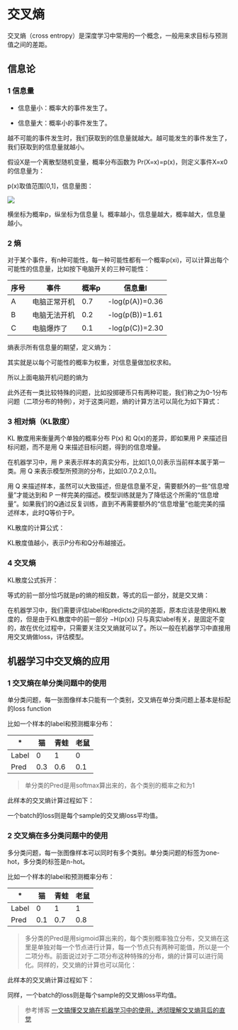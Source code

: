 # 交叉熵

交叉熵（cross entropy）是深度学习中常用的一个概念，一般用来求目标与预测值之间的差距。

## 信息论

### 1 信息量

- 信息量小：概率大的事件发生了。

- 信息量大：概率小的事件发生了。

越不可能的事件发生时，我们获取到的信息量就越大。越可能发生的事件发生了，我们获取到的信息量就越小。

假设X是一个离散型随机变量，概率分布函数为 Pr(X=x)=p(x)，则定义事件X=x0的信息量为：



p(x)取值范围[0,1]，信息量图：

![](https://img-blog.csdn.net/20180125164333234?watermark/2/text/aHR0cDovL2Jsb2cuY3Nkbi5uZXQvdHN5Y2NuaA==/font/5a6L5L2T/fontsize/400/fill/I0JBQkFCMA==/dissolve/70/gravity/SouthEast)

横坐标为概率p，纵坐标为信息量 I。概率越小，信息量越大，概率越大，信息量越小。

### 2 熵

对于某个事件，有n种可能性，每一种可能性都有一个概率p(xi)，可以计算出每个可能性的信息量，比如按下电脑开关的三种可能性：

| 序号 | 事件         | 概率p | 信息量I         |
| ---- | ------------ | ----- | --------------- |
| A    | 电脑正常开机 | 0.7   | -log(p(A))=0.36 |
| B    | 电脑无法开机 | 0.2   | -log(p(B))=1.61 |
| C    | 电脑爆炸了   | 0.1   | -log(p(C))=2.30 |

熵表示所有信息量的期望，定义熵为：



其实就是以每个可能性的概率为权重，对信息量做加权求和。

所以上面电脑开机问题的熵为



此外还有一类比较特殊的问题，比如投掷硬币只有两种可能，我们称之为0-1分布问题（二项分布的特例），对于这类问题，熵的计算方法可以简化为如下算式：


### 3 相对熵（KL散度）

 KL 散度用来衡量两个单独的概率分布 P(x) 和 Q(x)的差异，即如果用 P 来描述目标问题，而不是用 Q 来描述目标问题，得到的信息增量。

在机器学习中，用 P 来表示样本的真实分布，比如[1,0,0]表示当前样本属于第一类。用 Q 来表示模型所预测的分布，比如[0.7,0.2,0.1]。

用 Q 来描述样本，虽然可以大致描述，但是信息量不足，需要额外的一些“信息增量”才能达到和 P 一样完美的描述。模型训练就是为了降低这个所需的“信息增量”。如果我们的Q通过反复训练，直到不再需要额外的“信息增量”也能完美的描述样本，此时Q等价于P。

KL散度的计算公式：


KL散度值越小，表示P分布和Q分布越接近。



### 4 交叉熵

KL散度公式拆开：


等式的前一部分恰巧就是p的熵的相反数，等式的后一部分，就是交叉熵：



在机器学习中，我们需要评估label和predicts之间的差距，原本应该是使用KL散度的，但是由于KL散度中的前一部分 −H(p(x)) 只与真实label有关，是固定不变的，故在优化过程中，只需要关注交叉熵就可以了。所以一般在机器学习中直接用用交叉熵做loss，评估模型。


## 机器学习中交叉熵的应用

### 1 交叉熵在单分类问题中的使用

单分类问题，每一张图像样本只能有一个类别，交叉熵在单分类问题上基本是标配的loss function

比如一个样本的label和预测概率分布：

| *     | 猫   | 青蛙 | 老鼠 |
| ----- | ---- | ---- | ---- |
| Label | 0    | 1    | 0    |
| Pred  | 0.3  | 0.6  | 0.1  |

> 单分类的Pred是用softmax算出来的，各个类别的概率之和为1

此样本的交叉熵计算过程如下：


一个batch的loss则是每个sample的交叉熵loss平均值。

### 2 交叉熵在多分类问题中的使用

多分类问题，每一张图像样本可以同时有多个类别。单分类问题的标签为one-hot，多分类的标签是n-hot。

比如一个样本的label和预测概率分布：

| *     | 猫   | 青蛙 | 老鼠 |
| ----- | ---- | ---- | ---- |
| Label | 0    | 1    | 1    |
| Pred  | 0.1  | 0.7  | 0.8  |

> 多分类的Pred是用sigmoid算出来的，每个类别概率独立分布，交叉熵在这里是单独对每一个节点进行计算，每一个节点只有两种可能值，所以是一个二项分布。前面说过对于二项分布这种特殊的分布，熵的计算可以进行简化。同样的，交叉熵的计算也可以简化：
>


此样本的交叉熵计算过程如下：



同样，一个batch的loss则是每个sample的交叉熵loss平均值。



> 参考博客  [一文搞懂交叉熵在机器学习中的使用，透彻理解交叉熵背后的直觉](https://blog.csdn.net/tsyccnh/article/details/79163834)